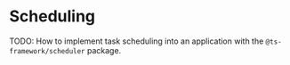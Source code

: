 # Scheduling

TODO: How to implement task scheduling into an application with the `@ts-framework/scheduler` package.
